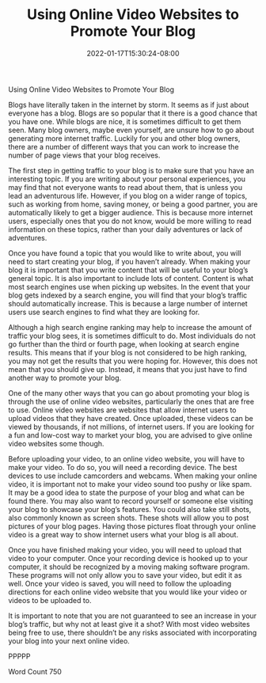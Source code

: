 ﻿---
title: "Using Online Video Websites to Promote Your Blog"
date: 2022-01-17T15:30:24-08:00
description: "Video Sites Tips for Web Success"
featured_image: "/images/Video Sites.jpg"
tags: ["Video Sites"]
---

Using Online Video Websites to Promote Your Blog

Blogs have literally taken in the internet by storm. It seems as if just about everyone has a blog.  Blogs are so popular that it there is a good chance that you have one.  While blogs are nice, it is sometimes difficult to get them seen. Many blog owners, maybe even yourself, are unsure how to go about generating more internet traffic.  Luckily for you and other blog owners, there are a number of different ways that you can work to increase the number of page views that your blog receives.  

The first step in getting traffic to your blog is to make sure that you have an interesting topic.  If you are writing about your personal experiences, you may find that not everyone wants to read about them, that is unless you lead an adventurous life. However, if you blog on a wider range of topics, such as working from home, saving money, or being a good partner, you are automatically likely to get a bigger audience. This is because more internet users, especially ones that you do not know, would be more willing to read information on these topics, rather than your daily adventures or lack of adventures.

Once you have found a topic that you would like to write about, you will need to start creating your blog, if you haven’t already.  When making your blog it is important that you write content that will be useful to your blog’s general topic. It is also important to include lots of content. Content is what most search engines use when picking up websites. In the event that your blog gets indexed by a search engine, you will find that your blog’s traffic should automatically increase. This is because a large number of internet users use search engines to find what they are looking for.

Although a high search engine ranking may help to increase the amount of traffic your blog sees, it is sometimes difficult to do. Most individuals do not go further than the third or fourth page, when looking at search engine results.  This means that if your blog is not considered to be high ranking, you may not get the results that you were hoping for.  However, this does not mean that you should give up. Instead, it means that you just have to find another way to promote your blog.

One of the many other ways that you can go about promoting your blog is through the use of online video websites, particularly the ones that are free to use. Online video websites are websites that allow internet users to upload videos that they have created. Once uploaded, these videos can be viewed by thousands, if not millions, of internet users.  If you are looking for a fun and low-cost way to market your blog, you are advised to give online video websites some though.

Before uploading your video, to an online video website, you will have to make your video. To do so, you will need a recording device.  The best devices to use include camcorders and webcams. When making your online video, it is important not to make your video sound too pushy or like spam. It may be a good idea to state the purpose of your blog and what can be found there.  You may also want to record yourself or someone else visiting your blog to showcase your blog’s features.  You could also take still shots, also commonly known as screen shots.  These shots will allow you to post pictures of your blog pages. Having those pictures float through your online video is a great way to show internet users what your blog is all about.

Once you have finished making your video, you will need to upload that video to your computer. Once your recording device is hooked up to your computer, it should be recognized by a moving making software program. These programs will not only allow you to save your video, but edit it as well.  Once your video is saved, you will need to follow the uploading directions for each online video website that you would like your video or videos to be uploaded to. 

It is important to note that you are not guaranteed to see an increase in your blog’s traffic, but why not at least give it a shot? With most video websites being free to use, there shouldn’t be any risks associated with incorporating your blog into your next online video.

PPPPP

Word Count 750


